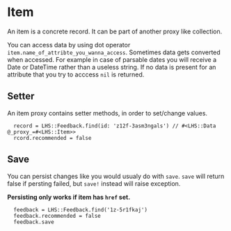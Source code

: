 Item
===

An item is a concrete record. It can be part of another proxy like collection.

You can access data by using dot operator `item.name_of_attribte_you_wanna_access`.
Sometimes data gets converted when accessed. For example in case of parsable dates you will receive a Date or DateTime rather than a useless string.
If no data is present for an attribute that you try to acccess `nil` is returned.

## Setter

An item proxy contains setter methods, in order to set/change values.

```
  record = LHS::Feedback.find(id: 'z12f-3asm3ngals') // #<LHS::Data @_proxy_=#<LHS::Item>>
  rcord.recommended = false
```

## Save

You can persist changes like you would usualy do with `save`.
`save` will return false if persting failed, but `save!` instead will raise exception.

**Persisting only works if item has `href` set.**

```
  feedback = LHS::Feedback.find('1z-5r1fkaj')
  feedback.recommended = false
  feedback.save
```

